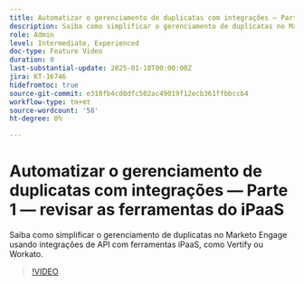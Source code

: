```yaml
---
title: Automatizar o gerenciamento de duplicatas com integrações — Parte 1 — revisar as ferramentas do iPaaS
description: Saiba como simplificar o gerenciamento de duplicatas no Marketo Engage usando integrações de API com ferramentas iPaaS, como Vertify ou Workato.
role: Admin
level: Intermediate, Experienced
doc-type: Feature Video
duration: 0
last-substantial-update: 2025-01-10T00:00:00Z
jira: KT-16746
hidefromtoc: true
source-git-commit: e310fb4cd8dfc502ac49019f12ecb361ffbbccb4
workflow-type: tm+mt
source-wordcount: '58'
ht-degree: 0%

---
```



# Automatizar o gerenciamento de duplicatas com integrações — Parte 1 — revisar as ferramentas do iPaaS

Saiba como simplificar o gerenciamento de duplicatas no Marketo Engage usando integrações de API com ferramentas iPaaS, como Vertify ou Workato.

>[!VIDEO](https://video.tv.adobe.com/v/3441924/?learn=on&enablevpops&captions=por_br)
